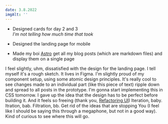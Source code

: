 ```yaml
---
date: 3.8.2022
imgAlt: ''
---
```


-   Designed cards for day 2 and 3\
    _I'm not telling how much time that took_

-   Designed the landing page for mobile

-   Made my boi [Astro](https://astro.build/) get all my blog posts (which are markdown files) and display them on a single page

I feel slightly, uhm, dissatisfied with the design for the landing page. I tell myself it's a rough sketch. It lives in Figma. I'm slightly proud of my component setup, using some atomic design principles. It's really cool to see changes made to an individual part (like this piece of text) ripple down and spread to all posts in the prototype.
I'm gonna start implementing this in CSS tomorrow. I gave up the idea that the design has to be perfect before building it. And it feels so freeing (thank you, [Refactoring UI](https://www.refactoringui.com/)) Iteration, baby. Itration, bab. Filtration, bb. Get rid of the ideas that are stopping You (I feel like I should be saying this through a megaphone, but not in a good way). Kind of curious to see where this will go.
